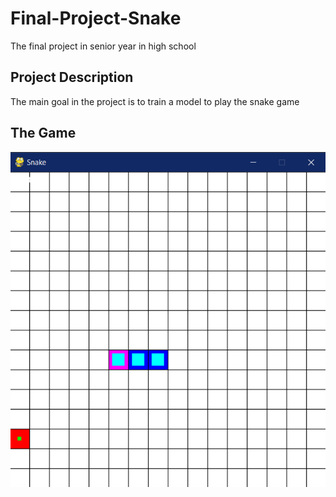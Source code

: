 # Final-Project-Snake
<!-- <span style="font-family:Calibri;font-size:4em;">
Final project in programing for Senior year of high school
</span> -->
The final project in senior year in high school

## Project Description
The main goal in the project is to train a model to play the snake game<br>

## The Game
![an example of a game after initialization][id]

[id]: /README/images/game_start_example.png "Title"




